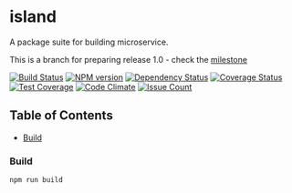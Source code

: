 # island
A package suite for building microservice.

This is a branch for preparing release 1.0 - check the [milestone](https://github.com/spearhead-ea/island/milestone/1)


[![Build Status](https://api.travis-ci.org/spearhead-ea/island.svg?branch=release-1.0)](https://travis-ci.org/spearhead-ea/island)
[![NPM version](https://badge.fury.io/js/island.svg)](http://badge.fury.io/js/island)
[![Dependency Status](https://david-dm.org/spearhead-ea/island/status.svg)](https://david-dm.org/spearhead-ea/island)
[![Coverage Status](https://coveralls.io/repos/github/spearhead-ea/island/badge.svg?branch=release-1.0)](https://coveralls.io/github/spearhead-ea/island?branch=release-1.0)
[![Test Coverage](https://codeclimate.com/github/spearhead-ea/island/badges/coverage.svg)](https://codeclimate.com/github/spearhead-ea/island/coverage)
[![Code Climate](https://codeclimate.com/github/spearhead-ea/island/badges/gpa.svg)](https://codeclimate.com/github/spearhead-ea/island)
[![Issue Count](https://codeclimate.com/github/spearhead-ea/island/badges/issue_count.svg)](https://codeclimate.com/github/spearhead-ea/island)


## Table of Contents
- [Build](#build)

### Build
    npm run build
